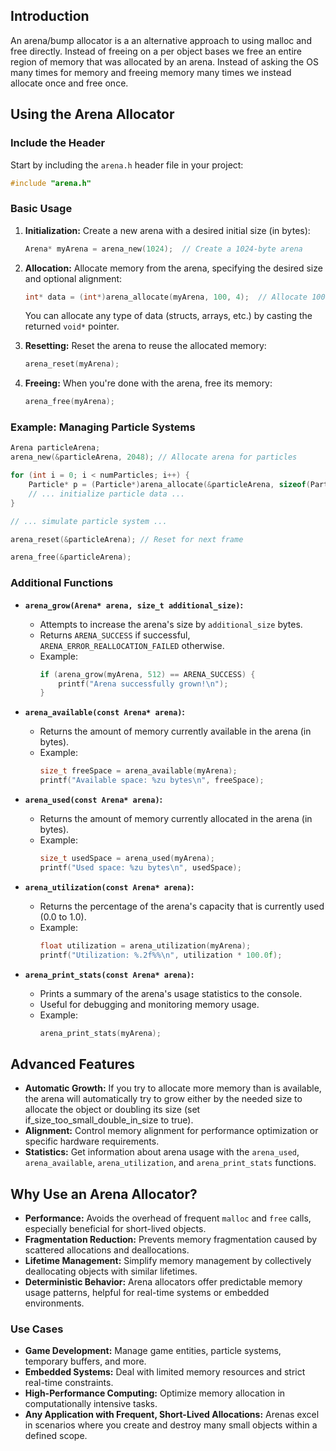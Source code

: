 ## Introduction

An arena/bump allocator is a an alternative approach to using malloc and free directly. Instead of freeing on a per object bases we free an entire region of memory that was allocated by an arena. Instead of asking the OS many times for memory and freeing memory many times we instead allocate once and free once.

## Using the Arena Allocator

### Include the Header

Start by including the `arena.h` header file in your project:

```c
#include "arena.h"
```

### Basic Usage

1. **Initialization:** Create a new arena with a desired initial size (in bytes):

   ```c
   Arena* myArena = arena_new(1024);  // Create a 1024-byte arena
   ```

2. **Allocation:** Allocate memory from the arena, specifying the desired size and optional alignment:

   ```c
   int* data = (int*)arena_allocate(myArena, 100, 4);  // Allocate 100 bytes, aligned to 4-byte boundary
   ```

   You can allocate any type of data (structs, arrays, etc.) by casting the returned `void*` pointer.

3. **Resetting:** Reset the arena to reuse the allocated memory:

   ```c
   arena_reset(myArena);
   ```

4. **Freeing:** When you're done with the arena, free its memory:
   ```c
   arena_free(myArena);
   ```

### Example: Managing Particle Systems

```c
Arena particleArena;
arena_new(&particleArena, 2048); // Allocate arena for particles

for (int i = 0; i < numParticles; i++) {
    Particle* p = (Particle*)arena_allocate(&particleArena, sizeof(Particle), alignof(Particle));
    // ... initialize particle data ...
}

// ... simulate particle system ...

arena_reset(&particleArena); // Reset for next frame

arena_free(&particleArena);
```

### Additional Functions

- **`arena_grow(Arena* arena, size_t additional_size)`:**

  - Attempts to increase the arena's size by `additional_size` bytes.
  - Returns `ARENA_SUCCESS` if successful, `ARENA_ERROR_REALLOCATION_FAILED` otherwise.
  - Example:
    ```c
    if (arena_grow(myArena, 512) == ARENA_SUCCESS) {
        printf("Arena successfully grown!\n");
    }
    ```

- **`arena_available(const Arena* arena)`:**

  - Returns the amount of memory currently available in the arena (in bytes).
  - Example:
    ```c
    size_t freeSpace = arena_available(myArena);
    printf("Available space: %zu bytes\n", freeSpace);
    ```

- **`arena_used(const Arena* arena)`:**

  - Returns the amount of memory currently allocated in the arena (in bytes).
  - Example:
    ```c
    size_t usedSpace = arena_used(myArena);
    printf("Used space: %zu bytes\n", usedSpace);
    ```

- **`arena_utilization(const Arena* arena)`:**

  - Returns the percentage of the arena's capacity that is currently used (0.0 to 1.0).
  - Example:
    ```c
    float utilization = arena_utilization(myArena);
    printf("Utilization: %.2f%%\n", utilization * 100.0f);
    ```

- **`arena_print_stats(const Arena* arena)`:**
  - Prints a summary of the arena's usage statistics to the console.
  - Useful for debugging and monitoring memory usage.
  - Example:
    ```c
    arena_print_stats(myArena);
    ```

## Advanced Features

- **Automatic Growth:** If you try to allocate more memory than is available, the arena will automatically try to grow either by the needed size to allocate the object or doubling its size (set if_size_too_small_double_in_size to true).
- **Alignment:** Control memory alignment for performance optimization or specific hardware requirements.
- **Statistics:** Get information about arena usage with the `arena_used`, `arena_available`, `arena_utilization`, and `arena_print_stats` functions.

## Why Use an Arena Allocator?

- **Performance:** Avoids the overhead of frequent `malloc` and `free` calls, especially beneficial for short-lived objects.
- **Fragmentation Reduction:** Prevents memory fragmentation caused by scattered allocations and deallocations.
- **Lifetime Management:** Simplify memory management by collectively deallocating objects with similar lifetimes.
- **Deterministic Behavior:** Arena allocators offer predictable memory usage patterns, helpful for real-time systems or embedded environments.

### Use Cases

- **Game Development:** Manage game entities, particle systems, temporary buffers, and more.
- **Embedded Systems:** Deal with limited memory resources and strict real-time constraints.
- **High-Performance Computing:** Optimize memory allocation in computationally intensive tasks.
- **Any Application with Frequent, Short-Lived Allocations:** Arenas excel in scenarios where you create and destroy many small objects within a defined scope.
